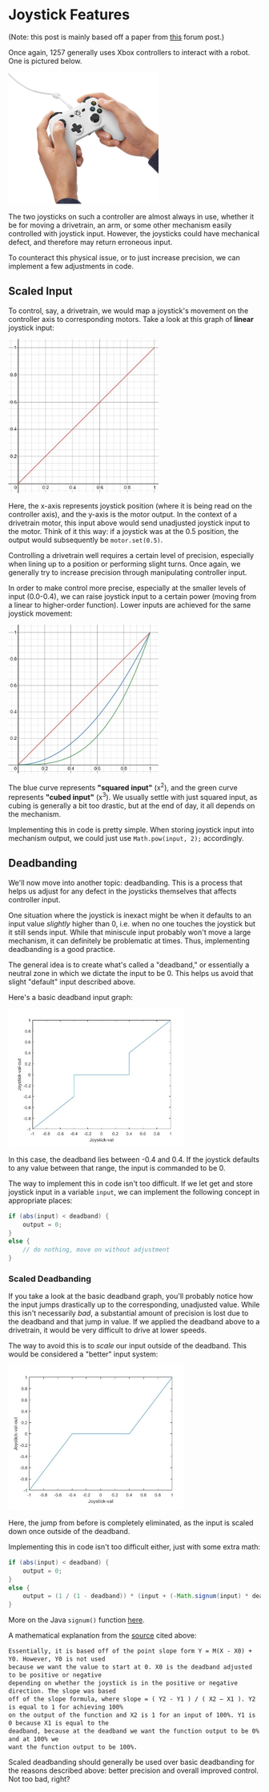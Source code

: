 # Joystick Features

(Note: this post is mainly based off a paper from [this](https://www.chiefdelphi.com/t/joystick-scaling-deadband/355153) forum post.)

Once again, 1257 generally uses Xbox controllers to interact with a robot. One is pictured below.

<img src="img/AmazonBasicsController.jpg" width="300px">

The two joysticks on such a controller are almost always in use, whether it be for moving a drivetrain, an arm, or some other mechanism easily controlled with joystick input. However, the joysticks could have mechanical defect, and therefore may return erroneous input. 

To counteract this physical issue, or to just increase precision, we can implement a few adjustments in code. 

## Scaled Input

To control, say, a drivetrain, we would map a joystick's movement on the controller axis to corresponding motors. Take a look at this graph of **linear** joystick input: 

<img src="img/LinearInputDesmos.jpg" width="300px">

Here, the x-axis represents joystick position (where it is being read on the controller axis), and the y-axis is the motor output. In the context of a drivetrain motor, this input above would send unadjusted joystick input to the motor. Think of it this way: if a joystick was at the 0.5 position, the output would subsequently be `motor.set(0.5)`.

Controlling a drivetrain well requires a certain level of precision, especially when lining up to a position or performing slight turns. Once again, we generally try to increase precision through manipulating controller input. 

In order to make control more precise, especially at the smaller levels of input (0.0-0.4), we can raise joystick input to a certain power (moving from a linear to higher-order function). Lower inputs are achieved for the same joystick movement:

<img src="img/ScaledInputsDesmos.jpg" width="300px">

The blue curve represents **"squared input"** (x<sup>2</sup>), and the green curve represents **"cubed input"** (x<sup>3</sup>). We usually settle with just squared input, as cubing is generally a bit too drastic, but at the end of day, it all depends on the mechanism. 

Implementing this in code is pretty simple. When storing joystick input into mechanism output, we could just use `Math.pow(input, 2);` accordingly. 

## Deadbanding

We'll now move into another topic: deadbanding. This is a process that helps us adjust for any defect in the joysticks themselves that affects controller input. 

One situation where the joystick is inexact might be when it defaults to an input value *slightly* higher than 0, i.e. when no one touches the joystick but it still sends input. While that miniscule input probably won't move a large mechanism, it can definitely be problematic at times. Thus, implementing deadbanding is a good practice.

The general idea is to create what's called a "deadband," or essentially a neutral zone in which we dictate the input to be 0. This helps us avoid that slight "default" input described above. 

Here's a basic deadband input graph: 

<img src="img/BasicDeadband.jpg" width="350px">

In this case, the deadband lies between -0.4 and 0.4. If the joystick defaults to any value between that range, the input is commanded to be 0. 

The way to implement this in code isn't too difficult. If we let get and store joystick input in a variable `input`, we can implement the following concept in appropriate places: 

```java
if (abs(input) < deadband) {
    output = 0;
}
else {
    // do nothing, move on without adjustment
}
```

### Scaled Deadbanding

If you take a look at the basic deadband graph, you'll probably notice how the input jumps drastically up to the corresponding, unadjusted value. While this isn't necessarily *bad*, a substantial amount of precision is lost due to the deadband and that jump in value. If we applied the deadband above to a drivetrain, it would be very difficult to drive at lower speeds. 

The way to avoid this is to *scale* our input outside of the deadband. This would be considered a "better" input system: 

<img src="img/ScaledDeadband.jpg" width="350px">

Here, the jump from before is completely eliminated, as the input is scaled down once outside of the deadband.  

Implementing this in code isn't too difficult either, just with some extra math:

```java
if (abs(input) < deadband) {
    output = 0;
}
else {
    output = (1 / (1 - deadband)) * (input + (-Math.signum(input) * deadband));
}
```

More on the Java `signum()` function [here](https://www.tutorialspoint.com/java/lang/math_signum_float.htm).

A mathematical explanation from the [source](https://www.chiefdelphi.com/t/joystick-scaling-deadband/355153) cited above:

    Essentially, it is based off of the point slope form Y = M(X - X0) + Y0. However, Y0 is not used
    because we want the value to start at 0. X0 is the deadband adjusted to be positive or negative
    depending on whether the joystick is in the positive or negative direction. The slope was based
    off of the slope formula, where slope = ( Y2 - Y1 ) / ( X2 – X1 ). Y2 is equal to 1 for achieving 100%
    on the output of the function and X2 is 1 for an input of 100%. Y1 is 0 because X1 is equal to the
    deadband, because at the deadband we want the function output to be 0% and at 100% we
    want the function output to be 100%. 

Scaled deadbanding should generally be used over basic deadbanding for the reasons described above: better precision and overall improved control. Not too bad, right? 